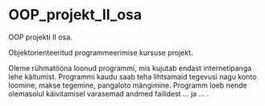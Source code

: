 # OOP_projekt_II_osa
OOP projekti II osa.


Objektorienteeritud programmeerimise kursuse projekt.

Oleme rühmatööna loonud programmi, mis kujutab endast internetipanga lehe käitumist. Programmi kaudu saab teha lihtsamaid tegevusi nagu konto loomine, makse tegemine, pangaloto mängimine. Programm loeb nende olemasolul käivitamisel varasemad andmed failidest ...  ja ... .
